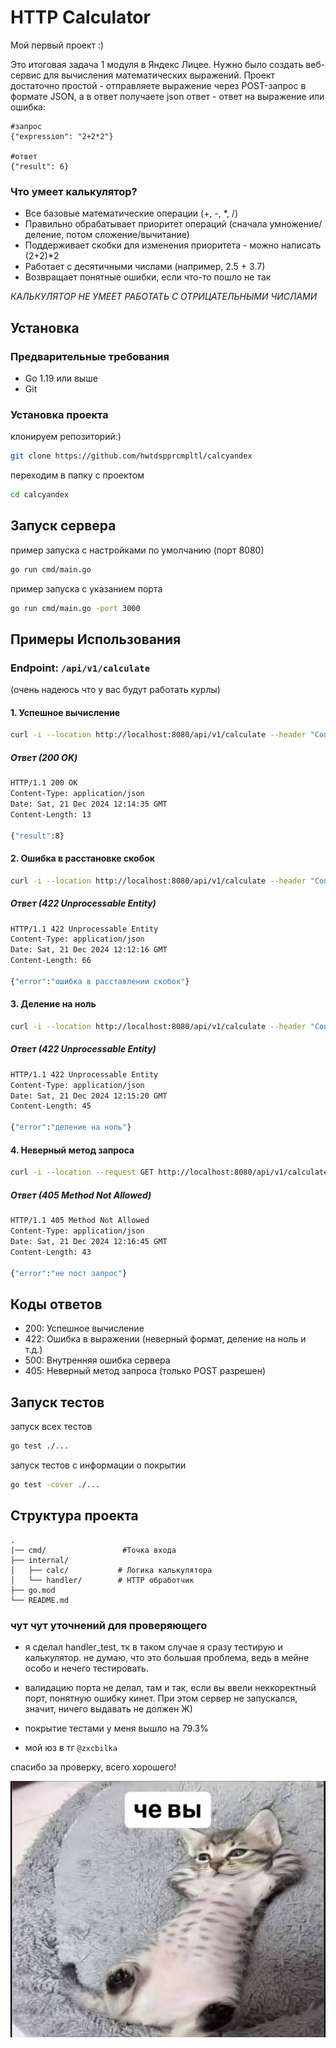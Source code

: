 # HTTP Calculator

Мой первый проект :)

Это итоговая задача 1 модуля в Яндекс Лицее. Нужно было создать веб-сервис для вычисления математических выражений. Проект достаточно простой - отправляете выражение через POST-запрос в формате JSON, а в ответ получаете json ответ - ответ на выражение или ошибка:

```
#запрос
{"expression": "2+2*2"}

#ответ
{"result": 6}
```
### Что умеет калькулятор?
- Все базовые математические операции (+, -, *, /)
- Правильно обрабатывает приоритет операций (сначала умножение/деление, потом сложение/вычитание)
- Поддерживает скобки для изменения приоритета - можно написать (2+2)*2
- Работает с десятичными числами (например, 2.5 + 3.7)
- Возвращает понятные ошибки, если что-то пошло не так

*КАЛЬКУЛЯТОР НЕ УМЕЕТ РАБОТАТЬ С ОТРИЦАТЕЛЬНЫМИ ЧИСЛАМИ*


## Установка

### Предварительные требования
- Go 1.19 или выше
- Git

### Установка проекта
клонируем репозиторий:)
```bash
git clone https://github.com/hwtdspprcmpltl/calcyandex
```
переходим в папку с проектом
```bash
cd calcyandex
```

## Запуск сервера
пример запуска с настройками по умолчанию (порт 8080)
```bash
go run cmd/main.go
```
пример запуска с указанием порта
```bash
go run cmd/main.go -port 3000
```

## Примеры Использования

### Endpoint: `/api/v1/calculate`

(очень надеюсь что у вас будут работать курлы)

#### 1. Успешное вычисление
```bash
curl -i --location http://localhost:8080/api/v1/calculate --header "Content-Type: application/json" --data "{\"expression\": \"(2+2)*2\"}"
```
##### Ответ (200 OK)
```bash
HTTP/1.1 200 OK
Content-Type: application/json
Date: Sat, 21 Dec 2024 12:14:35 GMT
Content-Length: 13

{"result":8}
```

#### 2. Ошибка в расстановке скобок
```bash
curl -i --location http://localhost:8080/api/v1/calculate --header "Content-Type: application/json" --data "{\"expression\": \"(2+2)*2)\"}"
```
##### Ответ (422 Unprocessable Entity)
```bash
HTTP/1.1 422 Unprocessable Entity
Content-Type: application/json
Date: Sat, 21 Dec 2024 12:12:16 GMT
Content-Length: 66

{"error":"ошибка в расставлении скобок"}
```

#### 3. Деление на ноль
```bash
curl -i --location http://localhost:8080/api/v1/calculate --header "Content-Type: application/json" --data "{\"expression\": \"2/0\"}"
```
##### Ответ (422 Unprocessable Entity)
```bash
HTTP/1.1 422 Unprocessable Entity
Content-Type: application/json
Date: Sat, 21 Dec 2024 12:15:20 GMT
Content-Length: 45

{"error":"деление на ноль"}
```

#### 4. Неверный метод запроса
```bash
curl -i --location --request GET http://localhost:8080/api/v1/calculate
```
##### Ответ (405 Method Not Allowed)
```bash
HTTP/1.1 405 Method Not Allowed
Content-Type: application/json
Date: Sat, 21 Dec 2024 12:16:45 GMT
Content-Length: 43

{"error":"не пост запрос"}
```

## Коды ответов
- 200: Успешное вычисление
- 422: Ошибка в выражении (неверный формат, деление на ноль и т.д.)
- 500: Внутренняя ошибка сервера
- 405: Неверный метод запроса (только POST разрешен)

## Запуск тестов
запуск всех тестов
```bash
go test ./...
```
запуск тестов с информации о покрытии
```bash
go test -cover ./...
```


## Структура проекта
```
.
|── cmd/                 #Точка входа
├── internal/
│   ├── calc/           # Логика калькулятора
│   └── handler/        # HTTP обработчик
├── go.mod
└── README.md
```

### чут чут уточнений для проверяющего
- я сделал handler_test, тк в таком случае я сразу тестирую и калькулятор. не думаю, что это большая проблема, ведь в мейне особо и нечего тестировать.

- валидацию порта не делал, там и так, если вы ввели неккоректный порт, понятную ошибку кинет. При этом сервер не запускался, значит, ничего выдавать не должен Ж)

- покрытие тестами у меня вышло на 79.3%

- мой юз в тг ```@zxcbilka```

спасибо за проверку, всего хорошего!


![эщкерее](internal/important.jpg)
